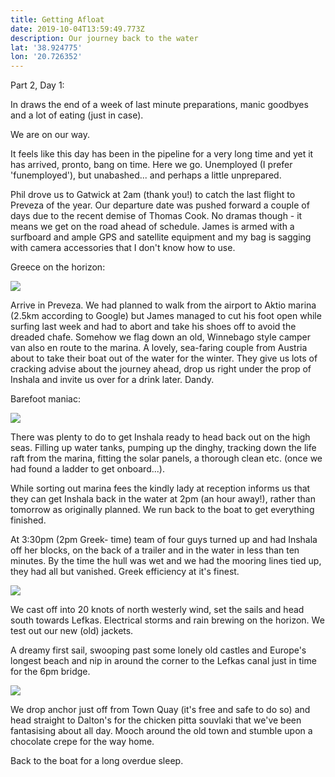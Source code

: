 ```yaml
---
title: Getting Afloat
date: 2019-10-04T13:59:49.773Z
description: Our journey back to the water
lat: '38.924775'
lon: '20.726352'
---
```

Part 2, Day 1:

In draws the end of a week of last minute preparations, manic goodbyes and a lot of eating (just in case). 

We are on our way.

It feels like this day has been in the pipeline for a very long time and yet it has arrived, pronto, bang on time. Here we go. Unemployed (I prefer 'funemployed'), but unabashed... and perhaps a little unprepared. 

Phil drove us to Gatwick at 2am (thank you!) to catch the last flight to Preveza of the year. Our departure date was pushed forward a couple of days due to the recent demise of Thomas Cook. No dramas though - it means we get on the road ahead of schedule. James is armed with a surfboard and ample GPS and satellite equipment and my bag is sagging with camera accessories that I don't know how to use. 

Greece on the horizon:

![](/images/uploads/20191004_100330-2-.jpg)

Arrive in Preveza. We had planned to walk from the airport to Aktio marina (2.5km according to Google) but James managed to cut his foot open while surfing last week and had to abort and take his shoes off to avoid the dreaded chafe. Somehow we flag down an old, Winnebago style camper van also en route to the marina. A lovely, sea-faring couple from Austria about to take their boat out of the water for the winter. They give us lots of cracking advise about the journey ahead, drop us right under the prop of Inshala and invite us over for a drink later. Dandy.

Barefoot maniac:

![](/images/uploads/20191004_105210-1-.jpg)

 

There was plenty to do to get Inshala ready to head back out on the high seas. Filling up water tanks, pumping up the dinghy, tracking down the life raft from the marina, fitting the solar panels, a thorough clean etc. (once we had found a ladder to get onboard...).

While sorting out marina fees the kindly lady at reception informs us that they can get Inshala back in the water at 2pm (an hour away!), rather than tomorrow as originally planned. We run back to the boat to get everything finished.

At 3:30pm (2pm Greek- time) team of four guys turned up and had Inshala off her blocks, on the back of a trailer and in the water in less than ten minutes.  By the time the hull was wet and we had the mooring lines tied up, they had all but vanished. Greek efficiency at it's finest.

![](/images/uploads/dsc01434.jpg)

We cast off into 20 knots of north westerly wind, set the sails and head south towards Lefkas. Electrical storms and rain brewing on the horizon. We test out our new (old) jackets.

A dreamy first sail, swooping past some lonely old castles and Europe's longest beach and nip in around the corner to the Lefkas canal just in time for the 6pm bridge. 

![](/images/uploads/dsc01441.jpg)

We drop anchor just off from Town Quay (it's free and safe to do so) and head straight to Dalton's for the chicken pitta souvlaki that we've been fantasising about all day. Mooch around the old town and stumble upon a chocolate crepe for the way home. 

Back to the boat for a long overdue sleep.
